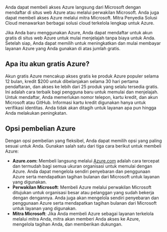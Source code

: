 Anda dapat membeli akses Azure langsung dari Microsoft dengan mendaftar di situs web Azure atau melalui perwakilan Microsoft. Anda juga dapat membeli akses Azure melalui mitra Microsoft. Mitra Penyedia Solusi Cloud menawarkan berbagai solusi cloud terkelola lengkap untuk Azure.

Jika Anda baru menggunakan Azure, Anda dapat mendaftar untuk akun gratis di situs web Azure untuk mulai menjelajah tanpa biaya untuk Anda. Setelah siap, Anda dapat memilih untuk meningkatkan dan mulai membayar layanan Azure yang Anda gunakan di atas jumlah gratis.

## <a name="what-is-the-azure-free-account"></a>Apa itu akun gratis Azure?

Akun gratis Azure mencakup akses gratis ke produk Azure populer selama 12 bulan, kredit $200 untuk dibelanjakan selama 30 hari pertama pendaftaran, dan akses ke lebih dari 25 produk yang selalu tersedia gratis. Ini adalah cara terbaik bagi pengguna baru untuk memulai dan menjelajah. Untuk mendaftar, Anda memerlukan nomor telepon, kartu kredit, dan akun Microsoft atau GitHub. Informasi kartu kredit digunakan hanya untuk verifikasi identitas. Anda tidak akan ditagih untuk layanan apa pun hingga Anda melakukan peningkatan.

## <a name="azure-purchasing-options"></a>Opsi pembelian Azure

Dengan opsi pembelian yang fleksibel, Anda dapat memilih opsi yang paling sesuai untuk Anda. Gunakan salah satu dari tiga cara berikut untuk membeli Azure: 

- **Azure.com:** Membeli langsung melalui [Azure.com](https://azure.com) adalah cara tercepat dan termudah bagi semua ukuran organisasi untuk memulai dengan Azure. Anda dapat mengelola sendiri penyebaran dan penggunaan Azure serta mendapatkan tagihan bulanan dari Microsoft untuk layanan yang digunakan.  
- **Perwakilan Microsoft**: Membeli Azure melalui perwakilan Microsoft ditujukan untuk organisasi besar atau pelanggan yang sudah bekerja dengan dengannya. Anda juga akan mengelola sendiri penyebaran dan penggunaan Azure serta mendapatkan tagihan bulanan dari Microsoft untuk layanan yang digunakan.  
- **Mitra Microsoft**: Jika Anda membeli Azure sebagai layanan terkelola melalui mitra Anda, mitra akan memberi Anda akses ke Azure, mengelola tagihan Anda, dan memberikan dukungan.
